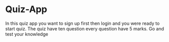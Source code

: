 # Quiz-App
In this quiz app you want to sign up first then login and you were ready to start quiz. The quiz have ten question every question have 5 marks. Go and test your knowledge
